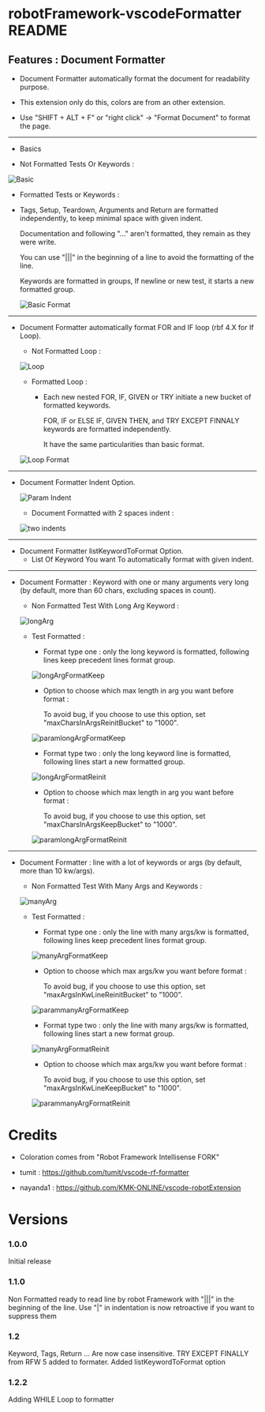 # robotFramework-vscodeFormatter README

## Features : Document Formatter

* Document Formatter automatically format the document for readability purpose.

* This extension only do this, colors are from an other extension.

* Use "SHIFT + ALT + F" or "right click" -> "Format Document" to format the page.

---
   
   * Basics
  
   * Not Formatted Tests Or Keywords :
  
   ![Basic](https://github.com/Flibi/robotFramework-vscodeFormatter/raw/master/pictures/basicUc.PNG) 

  * Formatted Tests or Keywords : 
  
  * Tags, Setup, Teardown, Arguments and Return are formatted independently, to keep minimal space with given indent.
  
    Documentation and following "..." aren't formatted, they remain as they were write.

    You can use "|||" in the beginning of a line to avoid the formatting of the line.
	
    Keywords are formatted in groups, If newline or new test, it starts a new formatted group.
  
    ![Basic Format](https://github.com/Flibi/robotFramework-vscodeFormatter/raw/master/pictures/BasicUcFormated.PNG) 

---

* Document Formatter automatically format FOR and IF loop (rbf 4.X for If Loop).

    * Not Formatted Loop :
	
    ![Loop](https://github.com/Flibi/robotFramework-vscodeFormatter/raw/master/pictures/LoopKw.PNG) 
    
	* Formatted Loop : 
  
	    * Each new nested FOR, IF, GIVEN or TRY initiate a new bucket of formatted keywords.
	  
			FOR, IF or ELSE IF, GIVEN THEN, and TRY EXCEPT FINNALY keywords are formatted independently.
			 
			It have the same particularities than basic format. 

    ![Loop Format](https://github.com/Flibi/robotFramework-vscodeFormatter/raw/master/pictures/LoopKwFormated.PNG) 
  
---

* Document Formatter Indent Option.
     
	![Param Indent](https://github.com/Flibi/robotFramework-vscodeFormatter/raw/master/pictures/paramIndent.PNG) 

    * Document Formatted with 2 spaces indent :
	
    ![two indents](https://github.com/Flibi/robotFramework-vscodeFormatter/raw/master/pictures/2indents.PNG) 

---

* Document Formatter listKeywordToFormat Option.
	* List Of Keyword You want To automatically format with given indent.

---

* Document Formatter : Keyword with one or many arguments very long (by default, more than 60 chars, excluding spaces in count).
	
	* Non Formatted Test With Long Arg Keyword :
     
	![longArg](https://github.com/Flibi/robotFramework-vscodeFormatter/raw/master/pictures/LongVarKeepOrReinitBucket.PNG) 

    * Test Formatted :
	
		* Format type one : only the long keyword is formatted, following lines keep precedent lines format group.
		
		![longArgFormatKeep](https://github.com/Flibi/robotFramework-vscodeFormatter/raw/master/pictures/LongVarKeepBucketFormated.PNG) 
		
		* Option to choose which max length in arg you want before format :
		
			To avoid bug, if you choose to use this option, set "maxCharsInArgsReinitBucket" to "1000".
		
		![paramlongArgFormatKeep](https://github.com/Flibi/robotFramework-vscodeFormatter/raw/master/pictures/paramLongVarKeepBucket.PNG) 
		
		* Format type two : only the long keyword line is formatted, following lines start a new formatted group.
		
		![longArgFormatReinit](https://github.com/Flibi/robotFramework-vscodeFormatter/raw/master/pictures/LongVarReinitBucketFormated.PNG) 
		
		* Option to choose which max length in arg you want before format :
		
			To avoid bug, if you choose to use this option, set "maxCharsInArgsKeepBucket" to "1000".
		
		![paramlongArgFormatReinit](https://github.com/Flibi/robotFramework-vscodeFormatter/raw/master/pictures/paramLongVarReinitBucket.PNG) 

---

* Document Formatter : line with a lot of keywords or args (by default, more than 10 kw/args).
	
	* Non Formatted Test With Many Args and Keywords :
     
	![manyArg](https://github.com/Flibi/robotFramework-vscodeFormatter/raw/master/pictures/KeywordWithManyVarKeepOrReinitBucket.PNG) 

    * Test Formatted :
	
		* Format type one : only the line with many args/kw is formatted, following lines keep precedent lines format group.
		
		![manyArgFormatKeep](https://github.com/Flibi/robotFramework-vscodeFormatter/raw/master/pictures/KeywordWithManyVarKeepBucketFormated.PNG) 
		
		* Option to choose which max args/kw you want before format :
		
			To avoid bug, if you choose to use this option, set "maxArgsInKwLineReinitBucket" to "1000".
		
		![parammanyArgFormatKeep](https://github.com/Flibi/robotFramework-vscodeFormatter/raw/master/pictures/paramKwManyVarKeepBucket.PNG) 
		
		* Format type two : only the line with many args/kw is formatted, following lines start a new format group.
		
		![manyArgFormatReinit](https://github.com/Flibi/robotFramework-vscodeFormatter/raw/master/pictures/KeywordWithManyVarReinitBucketFormated.PNG) 
		
		* Option to choose which max args/kw you want before format :
		
			To avoid bug, if you choose to use this option, set "maxArgsInKwLineKeepBucket" to "1000".
		
		![parammanyArgFormatReinit](https://github.com/Flibi/robotFramework-vscodeFormatter/raw/master/pictures/paramManyVarInKwReinitBucket.PNG) 
		

# Credits

* Coloration comes from "Robot Framework Intellisense FORK"

* tumit : https://github.com/tumit/vscode-rf-formatter

* nayanda1 : https://github.com/KMK-ONLINE/vscode-robotExtension
	
 
# Versions
### 1.0.0
Initial release
### 1.1.0
Non Formatted ready to read line by robot Framework with "|||" in the beginning of the line.
Use "|" in indentation is now retroactive if you want to suppress them
### 1.2
Keyword, Tags, Return ... Are now case insensitive.
TRY EXCEPT FINALLY from RFW 5 added to formater.
Added listKeywordToFormat option
### 1.2.2
Adding WHILE Loop to formatter
